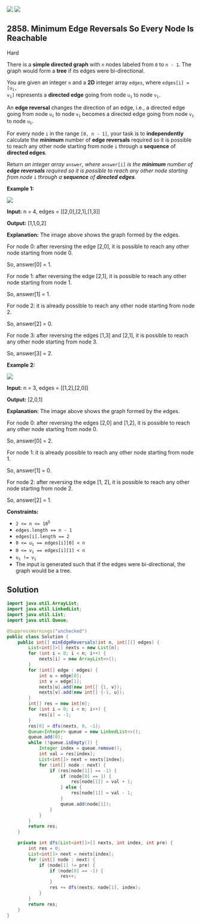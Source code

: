 [![](https://img.shields.io/github/stars/javadev/LeetCode-in-Java?label=Stars&style=flat-square)](https://github.com/javadev/LeetCode-in-Java)
[![](https://img.shields.io/github/forks/javadev/LeetCode-in-Java?label=Fork%20me%20on%20GitHub%20&style=flat-square)](https://github.com/javadev/LeetCode-in-Java/fork)

## 2858\. Minimum Edge Reversals So Every Node Is Reachable

Hard

There is a **simple directed graph** with `n` nodes labeled from `0` to `n - 1`. The graph would form a **tree** if its edges were bi-directional.

You are given an integer `n` and a **2D** integer array `edges`, where <code>edges[i] = [u<sub>i</sub>, v<sub>i</sub>]</code> represents a **directed edge** going from node <code>u<sub>i</sub></code> to node <code>v<sub>i</sub></code>.

An **edge reversal** changes the direction of an edge, i.e., a directed edge going from node <code>u<sub>i</sub></code> to node <code>v<sub>i</sub></code> becomes a directed edge going from node <code>v<sub>i</sub></code> to node <code>u<sub>i</sub></code>.

For every node `i` in the range `[0, n - 1]`, your task is to **independently** calculate the **minimum** number of **edge reversals** required so it is possible to reach any other node starting from node `i` through a **sequence** of **directed edges**.

Return _an integer array_ `answer`_, where_ `answer[i]` _is the_ _**minimum** number of **edge reversals** required so it is possible to reach any other node starting from node_ `i` _through a **sequence** of **directed edges**._

**Example 1:**

![](https://assets.leetcode.com/uploads/2023/08/26/image-20230826221104-3.png)

**Input:** n = 4, edges = \[\[2,0],[2,1],[1,3]]

**Output:** [1,1,0,2]

**Explanation:** The image above shows the graph formed by the edges. 

For node 0: after reversing the edge [2,0], it is possible to reach any other node starting from node 0. 

So, answer[0] = 1. 

For node 1: after reversing the edge [2,1], it is possible to reach any other node starting from node 1. 

So, answer[1] = 1. 

For node 2: it is already possible to reach any other node starting from node 2. 

So, answer[2] = 0. 

For node 3: after reversing the edges [1,3] and [2,1], it is possible to reach any other node starting from node 3. 

So, answer[3] = 2.

**Example 2:**

![](https://assets.leetcode.com/uploads/2023/08/26/image-20230826225541-2.png)

**Input:** n = 3, edges = \[\[1,2],[2,0]]

**Output:** [2,0,1]

**Explanation:** The image above shows the graph formed by the edges. 

For node 0: after reversing the edges [2,0] and [1,2], it is possible to reach any other node starting from node 0. 

So, answer[0] = 2. 

For node 1: it is already possible to reach any other node starting from node 1. 

So, answer[1] = 0. 

For node 2: after reversing the edge [1, 2], it is possible to reach any other node starting from node 2. 

So, answer[2] = 1.

**Constraints:**

*   <code>2 <= n <= 10<sup>5</sup></code>
*   `edges.length == n - 1`
*   `edges[i].length == 2`
*   <code>0 <= u<sub>i</sub> == edges[i][0] < n</code>
*   <code>0 <= v<sub>i</sub> == edges[i][1] < n</code>
*   <code>u<sub>i</sub> != v<sub>i</sub></code>
*   The input is generated such that if the edges were bi-directional, the graph would be a tree.

## Solution

```java
import java.util.ArrayList;
import java.util.LinkedList;
import java.util.List;
import java.util.Queue;

@SuppressWarnings("unchecked")
public class Solution {
    public int[] minEdgeReversals(int n, int[][] edges) {
        List<int[]>[] nexts = new List[n];
        for (int i = 0; i < n; i++) {
            nexts[i] = new ArrayList<>();
        }
        for (int[] edge : edges) {
            int u = edge[0];
            int v = edge[1];
            nexts[u].add(new int[] {1, v});
            nexts[v].add(new int[] {-1, u});
        }
        int[] res = new int[n];
        for (int i = 0; i < n; i++) {
            res[i] = -1;
        }
        res[0] = dfs(nexts, 0, -1);
        Queue<Integer> queue = new LinkedList<>();
        queue.add(0);
        while (!queue.isEmpty()) {
            Integer index = queue.remove();
            int val = res[index];
            List<int[]> next = nexts[index];
            for (int[] node : next) {
                if (res[node[1]] == -1) {
                    if (node[0] == 1) {
                        res[node[1]] = val + 1;
                    } else {
                        res[node[1]] = val - 1;
                    }
                    queue.add(node[1]);
                }
            }
        }
        return res;
    }

    private int dfs(List<int[]>[] nexts, int index, int pre) {
        int res = 0;
        List<int[]> next = nexts[index];
        for (int[] node : next) {
            if (node[1] != pre) {
                if (node[0] == -1) {
                    res++;
                }
                res += dfs(nexts, node[1], index);
            }
        }
        return res;
    }
}
```
